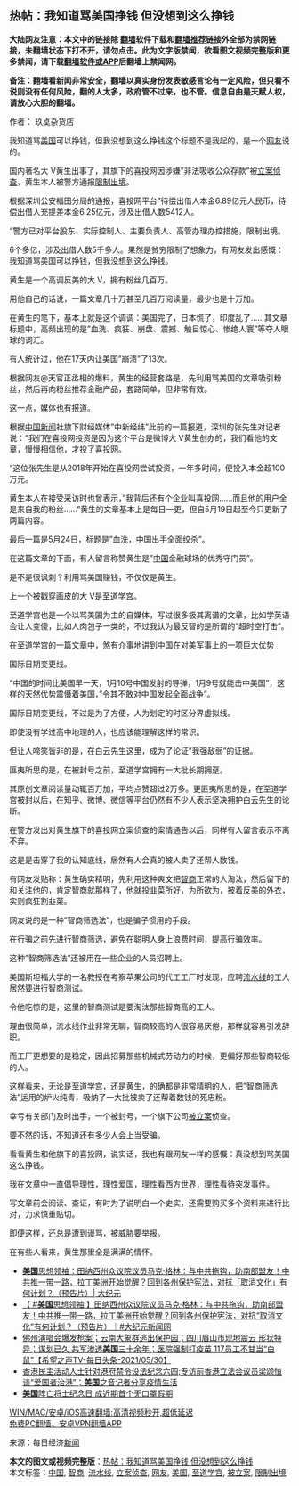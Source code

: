  <h2>热帖：我知道骂美国挣钱 但没想到这么挣钱</h2> <p class="notice"><b>大陆网友注意：本文中的链接除 <a href="https://github.com/bannedbook/fanqiang" >翻墙</a>软件下载和<a href="https://github.com/killgcd/justmysocks/blob/master/README.md">翻墙推荐</a>链接外全部为禁网链接，未翻墙状态下打不开，请勿点击。此为文字版禁闻，欲看图文视频完整版和更多禁闻，请下载<a href="https://github.com/bannedbook/fanqiang">翻墙软件或APP</a>后翻墙上禁闻网。</p><p>备注：翻墙看新闻非常安全，翻墙以真实身份发表敏感言论有一定风险，但只看不说则没有任何风险，翻的人太多，政府管不过来，也不管。信息自由是天赋人权，请放心大胆的翻墙。</b></p>  <div class="entry"> <p>作者： 玖奌杂货店</p> <p id="conimg">我知道骂<a href="https://www.bannedbook.org/bnews/tag/%e7%be%8e%e5%9b%bd/" class="st_tag internal_tag" rel="tag" title="标签 美国 下的日志">美国</a>可以挣钱，但我没想到这么挣钱这个标题不是我起的，是一个<a href="https://www.bannedbook.org/bnews/tag/%e7%bd%91%e5%8f%8b/" class="st_tag internal_tag" rel="tag" title="标签 网友 下的日志">网友</a>说的。</p> <p>国内著名大 V黄生出事了，其旗下的喜投网因涉嫌&#8221;非法吸收公众存款&#8221;被<a href="https://www.bannedbook.org/bnews/tag/%E7%AB%8B%E6%A1%88%E4%BE%A6%E6%9F%A5/" class="st_tag internal_tag" rel="tag" title="标签 立案侦查 下的日志">立案侦查</a>，黄生本人被警方通报<a href="https://www.bannedbook.org/bnews/tag/%E9%99%90%E5%88%B6%E5%87%BA%E5%A2%83/" class="st_tag internal_tag" rel="tag" title="标签 限制出境 下的日志">限制出境</a>。</p> <p>根据深圳公安福田分局的通报，喜投网平台&#8221;待偿出借人本金6.89亿元人民币，待偿出借人充提差本金6.25亿元，涉及出借人数5412人。</p> <p>&#8220;警方已对平台股东、实际控制人、主要负责人、高管办理办控措施，限制出境。</p> <p>6个多亿，涉及出借人数5千多人。果然是贫穷限制了想象力，有网友发出感慨：我知道骂美国可以挣钱，但我没想到这么挣钱。</p> <p>黄生是一个高调反美的大 V，拥有粉丝几百万。</p> <p>用他自己的话说，一篇文章几十万甚至几百万阅读量，最少也是十万加。</p> <p>在黄生的笔下，基本上就是这个调调：美国完了，日本慌了，印度乱了……其文章标题中，高频出现的是&#8221;血洗、疯狂、崩盘、震撼、触目惊心、惨绝人寰&#8221;等夺人眼球的词汇。</p> <p>有人统计过，他在17天内让美国&#8221;崩溃&#8221;了13次。</p> <p>根据网友@天官正丞相的爆料，黄生的经营套路是，先利用骂美国的文章吸引粉丝，然后再向粉丝推荐金融产品，套路简单，但非常有效。</p> <p>这一点，媒体也有报道。</p>  <p>根据<span class='wp_keywordlink_affiliate'><a href="https://www.bannedbook.org/bnews/cnnews/" title="中国新闻">中国新闻</a></span>社旗下财经媒体&#8221;中新经纬&#8221;此前的一篇报道，深圳的张先生对记者说：&#8221;我们在喜投网投资是因为这个平台是微博大 V黄生创办的，我们看他的文章，慢慢相信他，才投了喜投网。</p> <p>&#8220;这位张先生是从2018年开始在喜投网尝试投资，一年多时间，便投入本金超100万元。</p> <p>黄生本人在接受采访时也曾表示，&#8221;我背后还有个企业叫喜投网……而且他的用户全是来自我的粉丝……&#8221;黄生的文章基本上是每日一更，但自5月19日起至今只更新了两篇内容。</p> <p>最后一篇是5月24日，标题是&#8221;血洗，<span class='wp_keywordlink_affiliate'><a href="https://www.bannedbook.org/" title="中国" target="_blank">中国</a></span>出手全面绞杀&#8221;。</p> <p>在这篇文章的下面，有人留言称赞黄生是&#8221;<a href="https://www.bannedbook.org/bnews/tag/%E4%B8%AD%E5%9B%BD/" class="st_tag internal_tag" rel="tag" title="标签 中国 下的日志">中国</a>金融球场的优秀守门员&#8221;。</p> <p>是不是很讽刺？利用骂美国赚钱，不仅仅是黄生。</p> <p>上一个被戳穿画皮的大 V是<a href="https://www.bannedbook.org/bnews/tag/%E8%87%B3%E9%81%93%E5%AD%A6%E5%AE%AB/" class="st_tag internal_tag" rel="tag" title="标签 至道学宫 下的日志">至道学宫</a>。</p> <p>至道学宫也是一个以骂美国为主的自媒体，写过很多极其离谱的文章，比如学英语会让人变傻，比如人肉包子一类的，不过我认为最反智的是所谓的&#8221;超时空打击&#8221;。</p> <p>在至道学宫的一篇文章中，煞有介事地讲到中国在对美军事上的一项巨大优势</p> <p>国际日期变更线。</p> <p>&#8220;中国的时间比美国早一天，1月10号中国发射的导弹，1月9号就能击中美国&#8221;，这样的天然优势震慑着美国，&#8221;令其不敢对中国发起全面战争&#8221;。</p> <p>国际日期变更线，不过是为了方便，人为划定的时区分界虚拟线。</p>  <p>即使没有学过高中地理的人，也应该能理解这样的常识。</p> <p>但让人啼笑皆非的是，在白云先生这里，成为了论证&#8221;我强敌弱&#8221;的证据。</p> <p>匪夷所思的是，在被封号之前，至道学宫拥有一大批长期拥趸。</p> <p>其原创文章阅读量动辄百万加，平均点赞超过2万多。更匪夷所思的是，在至道学宫被封以后，在知乎、微博、微信等平台仍然有不少人表示坚决拥护白云先生的论断。</p> <p>在警方发出对黄生旗下的喜投网立案侦查的案情通告以后，同样有人留言表示不离不弃。</p> <p>这是是击穿了我的认知底线，居然有人会真的被人卖了还帮人数钱。</p> <p>有网友发贴称：黄生确实精明，先利用这种爽文把<a href="https://www.bannedbook.org/bnews/tag/%e6%99%ba%e5%95%86/" class="st_tag internal_tag" rel="tag" title="标签 智商 下的日志">智商</a>正常的人淘汰，然后留下的和关注他的，肯定智商就那样了，他就投韭菜所好，为所欲为，披着反美的外衣，实则疯狂割韭菜。</p> <p>网友说的是一种&#8221;智商筛选法&#8221;，也是骗子惯用的手段。</p> <p>在行骗之前先进行智商筛选，避免在聪明人身上浪费时间，提高行骗效率。</p> <p>这种&#8221;智商筛选法&#8221;还被用在一些企业的人员招聘上。</p> <p>美国斯坦福大学的一名教授在考察苹果公司的代工工厂时发现，应聘<a href="https://www.bannedbook.org/bnews/tag/%E6%B5%81%E6%B0%B4%E7%BA%BF/" class="st_tag internal_tag" rel="tag" title="标签 流水线 下的日志">流水线</a>的工人居然要进行智商测试。</p> <p>令他吃惊的是，这里的智商测试是要淘汰那些智商高的工人。</p>  <p>理由很简单，流水线作业非常无聊，智商较高的人很容易厌倦，那样就容易引发辞职。</p> <p>而工厂更想要的是稳定，因此招募那些机械式劳动力的时候，更偏好那些智商较低的人。</p> <p>这样看来，无论是至道学宫，还是黄生，的确都是非常精明的人，把&#8221;智商筛选法&#8221;运用的炉火纯青，吸纳了一大批被卖了还帮着数钱的死忠粉。</p> <p>幸亏有关部门及时出手，一个被封号，一个旗下公司<a href="https://www.bannedbook.org/bnews/tag/%E8%A2%AB%E7%AB%8B%E6%A1%88/" class="st_tag internal_tag" rel="tag" title="标签 被立案 下的日志">被立案</a>侦查。</p> <p>要不然的话，不知道还有多少人会上当受骗。</p> <p>看看黄生和他旗下的喜投网，说实话，我也有跟网友一样的感慨：真没想到骂美国这么挣钱。</p> <p>我在文章中一直倡导理性，理性爱国，理性看西方世界，理性看待突发事件。</p> <p>写文章前会阅读、查证，有时为了说明白一个史实，还需要购买多个资料来进行比对，力求慎重贴切。</p> <p>即便这样，还总是遭到谩骂，被威胁要举报。</p> <p>在有些人看来，黄生那里全是满满的情怀。</p> <ul class='op-related-articles' title='相关阅读'> <li><a href='https://www.bannedbook.org/bnews/cbnews/20210531/1556994.html' target='_blank'><b>美国</b>思想领袖：田纳西州众议院议员马克·格林：与中共拖钩，助南部盟友！中共推一带一路，拉丁美洲开始觉醒？回到各州保护宪法，对抗「取消文化」有何计划？（预告片）| 大纪元</a></li> <li><a href='https://www.bannedbook.org/bnews/bannedvideo/20210531/1556992.html' target='_blank'>【 #<b>美国</b>思想领袖 】田纳西州众议院议员马克·格林：与中共拖钩，助南部盟友！中共推一带一路，拉丁美洲开始觉醒？回到各州保护宪法，对抗“取消文化”有何计划？（预告片）｜#大纪元新闻网</a></li> <li><a href='https://www.bannedbook.org/bnews/comments/20210531/1556989.html' target='_blank'>佛州演唱会爆发枪案；云南大象群逃出保护园；四川眉山市现地震云 形状特异；谋划已久 共军渗透<b>美国</b>三十余年；医院强制打疫苗 117员工不甘当“白鼠”【希望之声TV-每日头条-2021/05/30】</a></li> <li><a href='https://www.bannedbook.org/bnews/worldnews/usa/20210531/1556976.html' target='_blank'>香港民主活动人士针对港府禁令设法纪念六四;专访前香港立法会议员梁颂恒谈“爱国者治港”；<b>美国</b>之音记者分享疫情生活</a></li> <li><a href='https://www.bannedbook.org/bnews/bannedvideo/20210531/1556932.html' target='_blank'><b>美国</b>阵亡将士纪念日 成近期首个无口罩假期</a></li> </ul> <p class="texttj"> <a href="https://github.com/bannedbook/fanqiang/wiki/V2ray%E6%9C%BA%E5%9C%BA" target="_blank">WIN/MAC/安卓/iOS高速翻墙:高清视频秒开,超低延迟</a><br/> <a href="https://github.com/bannedbook/fanqiang/wiki/%E7%A6%81%E9%97%BB%E7%BD%91%E5%AE%89%E5%8D%93%E7%BF%BB%E5%A2%99%E6%96%B0%E9%97%BBAPP" target="_blank">免费PC翻墙、安卓VPN翻墙APP</a></p><p> 来源：每日经济<span class='wp_keywordlink_affiliate'><a href="https://www.bannedbook.org/" title="新闻">新闻</a></span> </p> <a name='sharetosocial'></a>       <div><b>本文的图文或视频完整版</b>：<a href='https://www.bannedbook.org/bnews/comments/20210531/1557000.html'>热帖：我知道骂美国挣钱 但没想到这么挣钱</a></div>  </div><!--END ENTRY--> <div class="postfooter"> <div>本文标签：<a href="https://www.bannedbook.org/bnews/tag/%E4%B8%AD%E5%9B%BD/" rel="tag">中国</a>, <a href="https://www.bannedbook.org/bnews/tag/%e6%99%ba%e5%95%86/" rel="tag">智商</a>, <a href="https://www.bannedbook.org/bnews/tag/%E6%B5%81%E6%B0%B4%E7%BA%BF/" rel="tag">流水线</a>, <a href="https://www.bannedbook.org/bnews/tag/%E7%AB%8B%E6%A1%88%E4%BE%A6%E6%9F%A5/" rel="tag">立案侦查</a>, <a href="https://www.bannedbook.org/bnews/tag/%e7%bd%91%e5%8f%8b/" rel="tag">网友</a>, <a href="https://www.bannedbook.org/bnews/tag/%e7%be%8e%e5%9b%bd/" rel="tag">美国</a>, <a href="https://www.bannedbook.org/bnews/tag/%E8%87%B3%E9%81%93%E5%AD%A6%E5%AE%AB/" rel="tag">至道学宫</a>, <a href="https://www.bannedbook.org/bnews/tag/%E8%A2%AB%E7%AB%8B%E6%A1%88/" rel="tag">被立案</a>, <a href="https://www.bannedbook.org/bnews/tag/%E9%99%90%E5%88%B6%E5%87%BA%E5%A2%83/" rel="tag">限制出境</a></div>  </div><!--END POSTFOOTER--> 